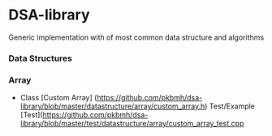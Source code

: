 # DSA-library
Generic implementation with of most common data structure and algorithms

### Data Structures
### Array
*   Class [Custom Array] (https://github.com/pkbmh/dsa-library/blob/master/datastructure/array/custom_array.h)   Test/Example [Test](https://github.com/pkbmh/dsa-library/blob/master/test/datastructure/array/custom_array_test.cpp
